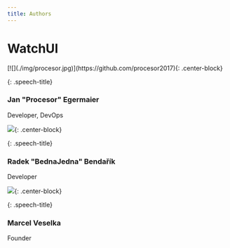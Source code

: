 ```yaml
---
title: Authors
---
```

<div class="jumbotron text-center">

# WatchUI

 <div class="author-profile text-center">
[![](./img/procesor.jpg)](https://github.com/procesor2017){: .center-block}
  
 </div>
 <div class="speech-bubble">

{: .speech-title}
### Jan "Procesor" Egermaier
 
Developer, DevOps

 </div>
 <div class="author-profile text-center">
 
[![](./img/radek.jpg)](https://github.com/radekBednarik){: .center-block}
  
 </div>
 <div class="speech-bubble">

{: .speech-title}
### Radek "BednaJedna" Bendařík
 
Developer

 </div>
 <div class="author-profile text-center">
 
[![](./img/marcel.jpg)](https://github.com/marcel-veselka){: .center-block}
  
 </div>
 <div class="speech-bubble">

{: .speech-title}
### Marcel Veselka
 
Founder

 </div>

